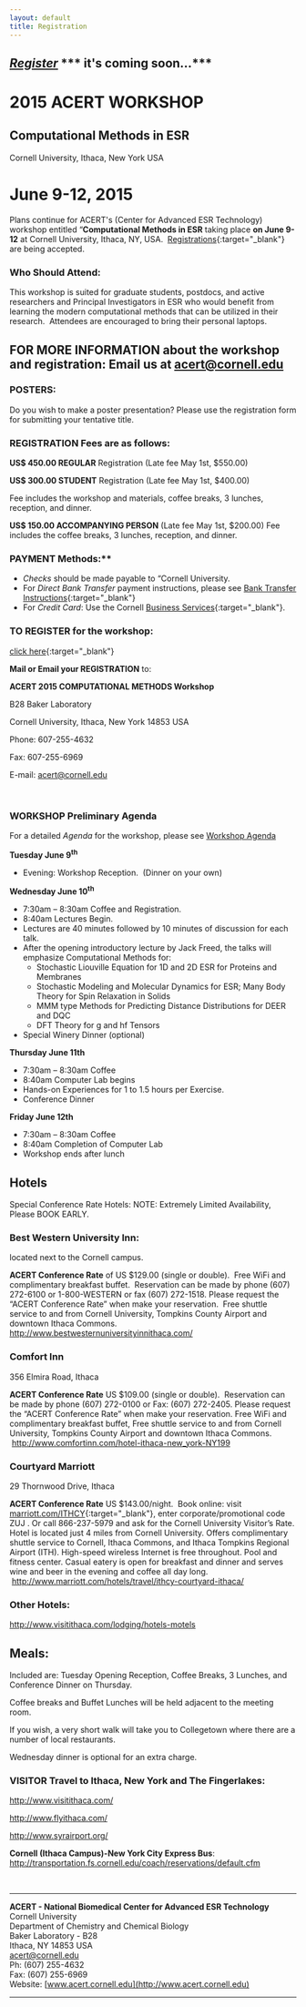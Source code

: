 ```yaml
---
layout: default
title: Registration
---
```

## [***Register***](http://www.acert.cornell.edu/index_files/Registration_Form_ACERT2015_Workshop.pdf) *** it's coming soon...***

# 2015 ACERT WORKSHOP      

Computational Methods in ESR
----------------------------

Cornell University, Ithaca, New York USA

June 9-12, 2015
=========================================

Plans continue for ACERT's (Center for Advanced ESR Technology) workshop
entitled “**Computational Methods in ESR** taking place **on June
9-12** at Cornell University, Ithaca, NY, USA. 
[Registrations](http://www.acert.cornell.edu/index_files/Registration_Form_ACERT2015_Workshop.pdf){:target="_blank"}
are being accepted.

### Who Should Attend:
This workshop is suited for graduate students,
postdocs, and active researchers and Principal Investigators in ESR who
would benefit from learning the modern computational methods that can be
utilized in their research.  Attendees are encouraged to bring their
personal laptops.

FOR MORE INFORMATION about the workshop and registration: Email us at <acert@cornell.edu>
---------------------------------------------------------

### POSTERS:

 Do you wish to make a poster presentation? Please use the registration
 form for submitting your tentative title.

### REGISTRATION Fees are as follows:

**US$ 450.00 REGULAR** Registration (Late fee May 1st, $550.00)

**US$ 300.00 STUDENT** Registration (Late fee May 1st, $400.00)

Fee includes the workshop and materials, coffee breaks, 3 lunches,
reception, and dinner.  

**US$ 150.00 ACCOMPANYING PERSON** (Late fee May 1st, $200.00) Fee
includes the coffee breaks, 3 lunches, reception, and dinner.  

### PAYMENT Methods:**

- *Checks* should be made payable to “Cornell University.
- For *Direct Bank Transfer* payment instructions, please see [Bank
  Transfer
  Instructions](http://www.acert.cornell.edu/index_files/BANK_WIRE_TRANSFERS_INSTRUCTIONS.pdf){:target="_blank"}
- For *Credit Card*: Use the Cornell [Business Services](https://creditcard.cbs.cornell.edu/billing.aspx?eventid=8A7E5FC4-1ADC-40D6-943F-4601BFEE802B){:target="_blank"}.

### TO REGISTER for the workshop:
[click here](http://www.acert.cornell.edu/index_files/Registration_Form_ACERT2015_Workshop.pdf){:target="_blank"}

**Mail or Email your REGISTRATION** to:

**ACERT 2015 COMPUTATIONAL METHODS Workshop**

B28 Baker Laboratory

Cornell University, Ithaca, New York 14853 USA

Phone: 607-255-4632

Fax: 607-255-6969

E-mail: <acert@cornell.edu>

 

### WORKSHOP Preliminary Agenda

For a detailed *Agenda*  for the workshop, please see [Workshop Agenda]({{site.baseurl}}/assets/2015_Agenda.pdf)

**Tuesday June 9<sup>th</sup>**

* Evening: Workshop Reception.  (Dinner on your own)

**Wednesday June 10<sup>th</sup>**

* 7:30am – 8:30am Coffee and Registration.
* 8:40am Lectures Begin.
* Lectures are 40 minutes followed by 10 minutes of discussion for each talk.
* After the opening introductory lecture by Jack Freed, the talks will emphasize Computational Methods for:
    * Stochastic Liouville Equation for 1D and 2D ESR for Proteins and Membranes
    * Stochastic Modeling and Molecular Dynamics for ESR; Many Body Theory for Spin Relaxation in Solids
    * MMM type Methods for Predicting Distance Distributions for DEER and DQC
    * DFT Theory for g and hf Tensors
* Special Winery Dinner (optional)

**Thursday June 11th**

-   7:30am – 8:30am Coffee
-   8:40am Computer Lab begins
-   Hands-on Experiences for 1 to 1.5 hours per Exercise. 
-   Conference Dinner

**Friday June 12th**

-   7:30am – 8:30am Coffee
-   8:40am Completion of Computer Lab
-   Workshop ends after lunch

## Hotels

Special Conference Rate Hotels: NOTE: Extremely Limited Availability,
Please BOOK EARLY.

### Best Western University Inn:  
located next to the Cornell campus.

**ACERT Conference Rate** of US $129.00 (single or double).  Free WiFi
and complimentary breakfast buffet.  Reservation can be made by phone
(607) 272-6100 or 1-800-WESTERN or fax (607) 272-1518. Please request
the “ACERT Conference Rate” when make your reservation.  Free shuttle
service to and from Cornell University, Tompkins County Airport and
downtown Ithaca Commons. 
<http://www.bestwesternuniversityinnithaca.com/>

### Comfort Inn  
356 Elmira Road, Ithaca   

**ACERT Conference Rate** US $109.00 (single or double).  Reservation
can be made by phone (607) 272-0100 or Fax: (607) 272-2405. Please
request the “ACERT Conference Rate” when make your reservation. Free
WiFi and complimentary breakfast buffet, Free shuttle service to and
from Cornell University, Tompkins County Airport and downtown Ithaca
Commons.  <http://www.comfortinn.com/hotel-ithaca-new_york-NY199>

### Courtyard Marriott  
29 Thornwood Drive, Ithaca   

**ACERT Conference Rate** US $143.00/night.  Book online: visit
[marriott.com/ITHCY](http://www.marriott.com/hotels/travel/ithcy-courtyard-ithaca/){:target="_blank"},
enter corporate/promotional code ZUJ . Or call 866-237-5979 and ask for
the Cornell University Visitor’s Rate. Hotel is located just 4 miles
from Cornell University. Offers complimentary shuttle service to
Cornell, Ithaca Commons, and Ithaca Tompkins Regional Airport (ITH).
High-speed wireless Internet is free throughout. Pool and fitness
center. Casual eatery is open for breakfast and dinner and serves wine
and beer in the evening and coffee all day long.
 <http://www.marriott.com/hotels/travel/ithcy-courtyard-ithaca/>

### Other Hotels:  
<http://www.visitithaca.com/lodging/hotels-motels>

## Meals:

Included are: Tuesday Opening Reception, Coffee Breaks, 3 Lunches, and
Conference Dinner on Thursday.

Coffee breaks and Buffet Lunches will be held adjacent to the meeting
room.

If you wish, a very short walk will take you to Collegetown where there
are a number of local restaurants. 

Wednesday dinner is optional for an extra charge.

### VISITOR Travel to Ithaca, New York and The Fingerlakes:

<http://www.visitithaca.com/>

<http://www.flyithaca.com/>

<http://www.syrairport.org/>

**Cornell (Ithaca Campus)-New York City Express Bus**:
<http://transportation.fs.cornell.edu/coach/reservations/default.cfm>

 

-----------------------------------------------------
**ACERT - National Biomedical Center for Advanced ESR Technology**  
Cornell University  
Department of Chemistry and Chemical Biology  
Baker Laboratory - B28  
Ithaca, NY 14853 USA  
<acert@cornell.edu>  
Ph: (607) 255-4632  
Fax: (607) 255-6969  
Website: [www.acert.cornell.edu](http://www.acert.cornell.edu)  

-----------------------------------------------------
